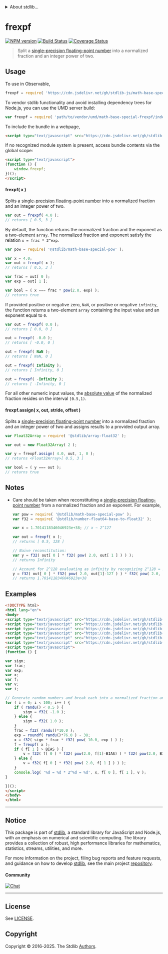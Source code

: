 <!--

@license Apache-2.0

Copyright (c) 2025 The Stdlib Authors.

Licensed under the Apache License, Version 2.0 (the "License");
you may not use this file except in compliance with the License.
You may obtain a copy of the License at

   http://www.apache.org/licenses/LICENSE-2.0

Unless required by applicable law or agreed to in writing, software
distributed under the License is distributed on an "AS IS" BASIS,
WITHOUT WARRANTIES OR CONDITIONS OF ANY KIND, either express or implied.
See the License for the specific language governing permissions and
limitations under the License.

-->


<details>
  <summary>
    About stdlib...
  </summary>
  <p>We believe in a future in which the web is a preferred environment for numerical computation. To help realize this future, we've built stdlib. stdlib is a standard library, with an emphasis on numerical and scientific computation, written in JavaScript (and C) for execution in browsers and in Node.js.</p>
  <p>The library is fully decomposable, being architected in such a way that you can swap out and mix and match APIs and functionality to cater to your exact preferences and use cases.</p>
  <p>When you use stdlib, you can be absolutely certain that you are using the most thorough, rigorous, well-written, studied, documented, tested, measured, and high-quality code out there.</p>
  <p>To join us in bringing numerical computing to the web, get started by checking us out on <a href="https://github.com/stdlib-js/stdlib">GitHub</a>, and please consider <a href="https://opencollective.com/stdlib">financially supporting stdlib</a>. We greatly appreciate your continued support!</p>
</details>

# frexpf

[![NPM version][npm-image]][npm-url] [![Build Status][test-image]][test-url] [![Coverage Status][coverage-image]][coverage-url] <!-- [![dependencies][dependencies-image]][dependencies-url] -->

> Split a [single-precision floating-point number][ieee754] into a normalized fraction and an integer power of two.



<section class="usage">

## Usage

To use in Observable,

```javascript
frexpf = require( 'https://cdn.jsdelivr.net/gh/stdlib-js/math-base-special-frexpf@umd/browser.js' )
```

To vendor stdlib functionality and avoid installing dependency trees for Node.js, you can use the UMD server build:

```javascript
var frexpf = require( 'path/to/vendor/umd/math-base-special-frexpf/index.js' )
```

To include the bundle in a webpage,

```html
<script type="text/javascript" src="https://cdn.jsdelivr.net/gh/stdlib-js/math-base-special-frexpf@umd/browser.js"></script>
```

If no recognized module system is present, access bundle contents via the global scope:

```html
<script type="text/javascript">
(function () {
    window.frexpf;
})();
</script>
```

#### frexpf( x )

Splits a [single-precision floating-point number][ieee754] into a normalized fraction and an integer power of two.

```javascript
var out = frexpf( 4.0 );
// returns [ 0.5, 3 ]
```

By default, the function returns the normalized fraction and the exponent as a two-element `array`. The normalized fraction and exponent satisfy the relation `x = frac * 2^exp`.

```javascript
var pow = require( '@stdlib/math-base-special-pow' );

var x = 4.0;
var out = frexpf( x );
// returns [ 0.5, 3 ]

var frac = out[ 0 ];
var exp = out[ 1 ];

var bool = ( x === frac * pow(2.0, exp) );
// returns true
```

If provided positive or negative zero, `NaN`, or positive or negative `infinity`, the function returns a two-element `array` containing the input value and an exponent equal to `0`.

```javascript
var out = frexpf( 0.0 );
// returns [ 0.0, 0 ]

out = frexpf( -0.0 );
// returns [ -0.0, 0 ]

out = frexpf( NaN );
// returns [ NaN, 0 ]

out = frexpf( Infinity );
// returns [ Infinity, 0 ]

out = frexpf( -Infinity );
// returns [ -Infinity, 0 ]
```

For all other numeric input values, the [absolute value][@stdlib/math/base/special/absf] of the normalized fraction resides on the interval `[0.5,1)`.

#### frexpf.assign( x, out, stride, offset )

Splits a [single-precision floating-point number][ieee754] into a normalized fraction and an integer power of two and assigns results to a provided output array.

```javascript
var Float32Array = require( '@stdlib/array-float32' );

var out = new Float32Array( 2 );

var y = frexpf.assign( 4.0, out, 1, 0 );
// returns <Float32Array>[ 0.5, 3 ]

var bool = ( y === out );
// returns true
```

</section>

<!-- /.usage -->

<section class="notes">

## Notes

-   Care should be taken when reconstituting a [single-precision floating-point number][ieee754] from a normalized fraction and an exponent. For example,

    ```javascript
    var pow = require( '@stdlib/math-base-special-pow' );
    var f32 = require( '@stdlib/number-float64-base-to-float32' );

    var x = 1.7014118346046923e+38; // x ~ 2^127

    var out = frexpf( x );
    // returns [ 0.5, 128 ]

    // Naive reconstitution:
    var y = f32( out[ 0 ] * f32( pow( 2.0, out[ 1 ] ) ) );
    // returns Infinity

    // Account for 2^128 evaluating as infinity by recognizing 2^128 = 2^1 * 2^127:
    y = f32( out[ 0 ] * f32( pow( 2.0, out[1]-127 ) ) * f32( pow( 2.0, 127 ) ) );
    // returns 1.7014118346046923e+38
    ```

</section>

<!-- /.notes -->

<section class="examples">

## Examples

<!-- eslint no-undef: "error" -->

```html
<!DOCTYPE html>
<html lang="en">
<body>
<script type="text/javascript" src="https://cdn.jsdelivr.net/gh/stdlib-js/random-base-randu@umd/browser.js"></script>
<script type="text/javascript" src="https://cdn.jsdelivr.net/gh/stdlib-js/math-base-special-roundf@umd/browser.js"></script>
<script type="text/javascript" src="https://cdn.jsdelivr.net/gh/stdlib-js/math-base-special-pow@umd/browser.js"></script>
<script type="text/javascript" src="https://cdn.jsdelivr.net/gh/stdlib-js/number-float64-base-to-float32@umd/browser.js"></script>
<script type="text/javascript" src="https://cdn.jsdelivr.net/gh/stdlib-js/constants-float32-exponent-bias@umd/browser.js"></script>
<script type="text/javascript" src="https://cdn.jsdelivr.net/gh/stdlib-js/math-base-special-frexpf@umd/browser.js"></script>
<script type="text/javascript">
(function () {

var sign;
var frac;
var exp;
var x;
var f;
var v;
var i;

// Generate random numbers and break each into a normalized fraction and an integer power of two...
for ( i = 0; i < 100; i++ ) {
    if ( randu() < 0.5 ) {
        sign = f32( -1.0 );
    } else {
        sign = f32( 1.0 );
    }
    frac = f32( randu()*10.0 );
    exp = roundf( randu()*76.0 ) - 38;
    x = f32( sign * frac * f32( pow( 10.0, exp ) ) );
    f = frexpf( x );
    if ( f[ 1 ] > BIAS ) {
        v = f32( f[ 0 ] * f32( pow(2.0, f[1]-BIAS) ) * f32( pow(2.0, BIAS) ) );
    } else {
        v = f32( f[ 0 ] * f32( pow( 2.0, f[ 1 ] ) ) );
    }
    console.log( '%d = %d * 2^%d = %d', x, f[ 0 ], f[ 1 ], v );
}

})();
</script>
</body>
</html>
```

</section>

<!-- /.examples -->

<!-- C interface documentation. -->



<!-- Section for related `stdlib` packages. Do not manually edit this section, as it is automatically populated. -->

<section class="related">

</section>

<!-- /.related -->

<!-- Section for all links. Make sure to keep an empty line after the `section` element and another before the `/section` close. -->


<section class="main-repo" >

* * *

## Notice

This package is part of [stdlib][stdlib], a standard library for JavaScript and Node.js, with an emphasis on numerical and scientific computing. The library provides a collection of robust, high performance libraries for mathematics, statistics, streams, utilities, and more.

For more information on the project, filing bug reports and feature requests, and guidance on how to develop [stdlib][stdlib], see the main project [repository][stdlib].

#### Community

[![Chat][chat-image]][chat-url]

---

## License

See [LICENSE][stdlib-license].


## Copyright

Copyright &copy; 2016-2025. The Stdlib [Authors][stdlib-authors].

</section>

<!-- /.stdlib -->

<!-- Section for all links. Make sure to keep an empty line after the `section` element and another before the `/section` close. -->

<section class="links">

[npm-image]: http://img.shields.io/npm/v/@stdlib/math-base-special-frexpf.svg
[npm-url]: https://npmjs.org/package/@stdlib/math-base-special-frexpf

[test-image]: https://github.com/stdlib-js/math-base-special-frexpf/actions/workflows/test.yml/badge.svg?branch=main
[test-url]: https://github.com/stdlib-js/math-base-special-frexpf/actions/workflows/test.yml?query=branch:main

[coverage-image]: https://img.shields.io/codecov/c/github/stdlib-js/math-base-special-frexpf/main.svg
[coverage-url]: https://codecov.io/github/stdlib-js/math-base-special-frexpf?branch=main

<!--

[dependencies-image]: https://img.shields.io/david/stdlib-js/math-base-special-frexpf.svg
[dependencies-url]: https://david-dm.org/stdlib-js/math-base-special-frexpf/main

-->

[chat-image]: https://img.shields.io/gitter/room/stdlib-js/stdlib.svg
[chat-url]: https://app.gitter.im/#/room/#stdlib-js_stdlib:gitter.im

[stdlib]: https://github.com/stdlib-js/stdlib

[stdlib-authors]: https://github.com/stdlib-js/stdlib/graphs/contributors

[umd]: https://github.com/umdjs/umd
[es-module]: https://developer.mozilla.org/en-US/docs/Web/JavaScript/Guide/Modules

[deno-url]: https://github.com/stdlib-js/math-base-special-frexpf/tree/deno
[deno-readme]: https://github.com/stdlib-js/math-base-special-frexpf/blob/deno/README.md
[umd-url]: https://github.com/stdlib-js/math-base-special-frexpf/tree/umd
[umd-readme]: https://github.com/stdlib-js/math-base-special-frexpf/blob/umd/README.md
[esm-url]: https://github.com/stdlib-js/math-base-special-frexpf/tree/esm
[esm-readme]: https://github.com/stdlib-js/math-base-special-frexpf/blob/esm/README.md
[branches-url]: https://github.com/stdlib-js/math-base-special-frexpf/blob/main/branches.md

[stdlib-license]: https://raw.githubusercontent.com/stdlib-js/math-base-special-frexpf/main/LICENSE

[ieee754]: https://en.wikipedia.org/wiki/IEEE_754-1985

[@stdlib/math/base/special/absf]: https://github.com/stdlib-js/math-base-special-absf/tree/umd

<!-- <related-links> -->

<!-- </related-links> -->

</section>

<!-- /.links -->

